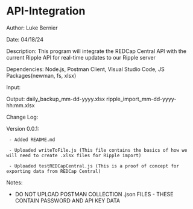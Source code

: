 # API-Integration

Author: Luke Bernier

Date: 04/18/24

Description: This program will integrate the REDCap Central API with the current Ripple API for real-time updates to our Ripple server

Dependencies: Node.js, Postman Client, Visual Studio Code, JS Packages(newman, fs, xlsx)

Input:

Output: daily_backup_mm-dd-yyyy.xlsx
        ripple_import_mm-dd-yyyy-hh:mm.xlsx


Change Log: 

   Version 0.0.1: 
   
     - Added README.md
     
     - Uploaded writeToFile.js (This file contains the basics of how we will need to create .xlsx files for Ripple import)

     - Uploaded testREDCapCentral.js (This is a proof of concept for exporting data from REDCap Central)
     
Notes: 
 - DO NOT UPLOAD POSTMAN COLLECTION .json FILES - THESE CONTAIN PASSWORD AND API KEY DATA
